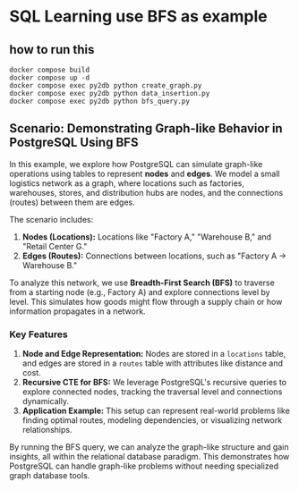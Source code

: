 # SQL Learning use BFS as example


## how to run this
```
docker compose build
docker compose up -d
docker compose exec py2db python create_graph.py
docker compose exec py2db python data_insertion.py
docker compose exec py2db python bfs_query.py
```


## Scenario: Demonstrating Graph-like Behavior in PostgreSQL Using BFS

In this example, we explore how PostgreSQL can simulate graph-like operations using tables to represent **nodes** and **edges**. We model a small logistics network as a graph, where locations such as factories, warehouses, stores, and distribution hubs are nodes, and the connections (routes) between them are edges.

The scenario includes:
1. **Nodes (Locations):** 
   Locations like "Factory A," "Warehouse B," and "Retail Center G."
2. **Edges (Routes):** 
   Connections between locations, such as "Factory A → Warehouse B."

To analyze this network, we use **Breadth-First Search (BFS)** to traverse from a starting node (e.g., Factory A) and explore connections level by level. This simulates how goods might flow through a supply chain or how information propagates in a network.

### Key Features
1. **Node and Edge Representation:** 
   Nodes are stored in a `locations` table, and edges are stored in a `routes` table with attributes like distance and cost.
2. **Recursive CTE for BFS:** 
   We leverage PostgreSQL's recursive queries to explore connected nodes, tracking the traversal level and connections dynamically.
3. **Application Example:** 
   This setup can represent real-world problems like finding optimal routes, modeling dependencies, or visualizing network relationships.

By running the BFS query, we can analyze the graph-like structure and gain insights, all within the relational database paradigm. This demonstrates how PostgreSQL can handle graph-like problems without needing specialized graph database tools.


